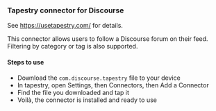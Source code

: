 ### Tapestry connector for Discourse

See https://usetapestry.com/ for details.

This connector allows users to follow a Discourse forum on their feed. Filtering by category or tag is also supported.

#### Steps to use

- Download the `com.discourse.tapestry` file to your device
- In tapestry, open Settings, then Connectors, then Add a Connector
- Find the file you downloaded and tap it
- Voilà, the connector is installed and ready to use
